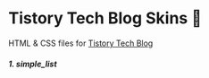 # Tistory Tech Blog Skins &#127912;
HTML &amp; CSS files for [Tistory Tech Blog](https://dayleeand.tistory.com/)

##### 1. simple_list
